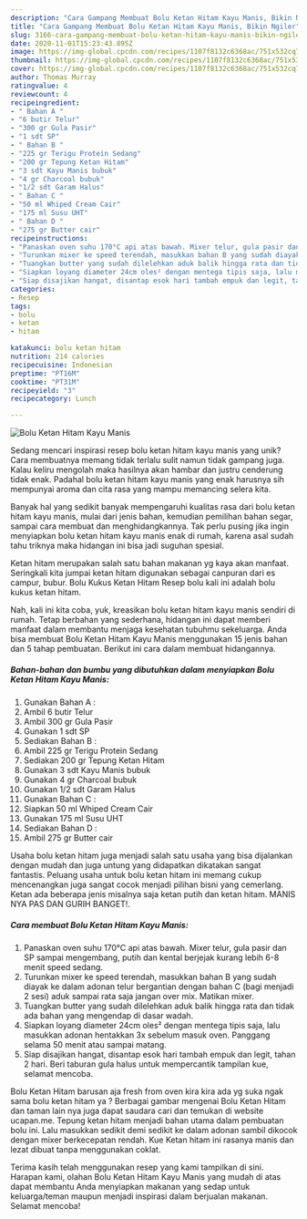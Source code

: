 ```yaml
---
description: "Cara Gampang Membuat Bolu Ketan Hitam Kayu Manis, Bikin Ngiler"
title: "Cara Gampang Membuat Bolu Ketan Hitam Kayu Manis, Bikin Ngiler"
slug: 3166-cara-gampang-membuat-bolu-ketan-hitam-kayu-manis-bikin-ngiler
date: 2020-11-01T15:23:43.895Z
image: https://img-global.cpcdn.com/recipes/1107f8132c6368ac/751x532cq70/bolu-ketan-hitam-kayu-manis-foto-resep-utama.jpg
thumbnail: https://img-global.cpcdn.com/recipes/1107f8132c6368ac/751x532cq70/bolu-ketan-hitam-kayu-manis-foto-resep-utama.jpg
cover: https://img-global.cpcdn.com/recipes/1107f8132c6368ac/751x532cq70/bolu-ketan-hitam-kayu-manis-foto-resep-utama.jpg
author: Thomas Murray
ratingvalue: 4
reviewcount: 4
recipeingredient:
- " Bahan A "
- "6 butir Telur"
- "300 gr Gula Pasir"
- "1 sdt SP"
- " Bahan B "
- "225 gr Terigu Protein Sedang"
- "200 gr Tepung Ketan Hitam"
- "3 sdt Kayu Manis bubuk"
- "4 gr Charcoal bubuk"
- "1/2 sdt Garam Halus"
- " Bahan C "
- "50 ml Whiped Cream Cair"
- "175 ml Susu UHT"
- " Bahan D "
- "275 gr Butter cair"
recipeinstructions:
- "Panaskan oven suhu 170°C api atas bawah. Mixer telur, gula pasir dan SP sampai mengembang, putih dan kental berjejak kurang lebih 6-8 menit speed sedang."
- "Turunkan mixer ke speed terendah, masukkan bahan B yang sudah diayak ke dalam adonan telur bergantian dengan bahan C (bagi menjadi 2 sesi) aduk sampai rata saja jangan over mix. Matikan mixer."
- "Tuangkan butter yang sudah dilelehkan aduk balik hingga rata dan tidak ada bahan yang mengendap di dasar wadah."
- "Siapkan loyang diameter 24cm oles² dengan mentega tipis saja, lalu masukkan adonan hentakkan 3x sebelum masuk oven. Panggang selama 50 menit atau sampai matang."
- "Siap disajikan hangat, disantap esok hari tambah empuk dan legit, tahan 2 hari. Beri taburan gula halus untuk mempercantik tampilan kue, selamat mencoba."
categories:
- Resep
tags:
- bolu
- ketan
- hitam

katakunci: bolu ketan hitam 
nutrition: 214 calories
recipecuisine: Indonesian
preptime: "PT16M"
cooktime: "PT31M"
recipeyield: "3"
recipecategory: Lunch

---
```



![Bolu Ketan Hitam Kayu Manis](https://img-global.cpcdn.com/recipes/1107f8132c6368ac/751x532cq70/bolu-ketan-hitam-kayu-manis-foto-resep-utama.jpg)

Sedang mencari inspirasi resep bolu ketan hitam kayu manis yang unik? Cara membuatnya memang tidak terlalu sulit namun tidak gampang juga. Kalau keliru mengolah maka hasilnya akan hambar dan justru cenderung tidak enak. Padahal bolu ketan hitam kayu manis yang enak harusnya sih mempunyai aroma dan cita rasa yang mampu memancing selera kita.

Banyak hal yang sedikit banyak mempengaruhi kualitas rasa dari bolu ketan hitam kayu manis, mulai dari jenis bahan, kemudian pemilihan bahan segar, sampai cara membuat dan menghidangkannya. Tak perlu pusing jika ingin menyiapkan bolu ketan hitam kayu manis enak di rumah, karena asal sudah tahu triknya maka hidangan ini bisa jadi suguhan spesial.

Ketan hitam merupakan salah satu bahan makanan yg kaya akan manfaat. Seringkali kita jumpai ketan hitam digunakan sebagai canpuran dari es campur, bubur. Bolu Kukus Ketan Hitam Resep bolu kali ini adalah bolu kukus ketan hitam.


Nah, kali ini kita coba, yuk, kreasikan bolu ketan hitam kayu manis sendiri di rumah. Tetap berbahan yang sederhana, hidangan ini dapat memberi manfaat dalam membantu menjaga kesehatan tubuhmu sekeluarga. Anda bisa membuat Bolu Ketan Hitam Kayu Manis menggunakan 15 jenis bahan dan 5 tahap pembuatan. Berikut ini cara dalam membuat hidangannya.

<!--inarticleads1-->

##### Bahan-bahan dan bumbu yang dibutuhkan dalam menyiapkan Bolu Ketan Hitam Kayu Manis:

1. Gunakan  Bahan A :
1. Ambil 6 butir Telur
1. Ambil 300 gr Gula Pasir
1. Gunakan 1 sdt SP
1. Sediakan  Bahan B :
1. Ambil 225 gr Terigu Protein Sedang
1. Sediakan 200 gr Tepung Ketan Hitam
1. Gunakan 3 sdt Kayu Manis bubuk
1. Gunakan 4 gr Charcoal bubuk
1. Gunakan 1/2 sdt Garam Halus
1. Gunakan  Bahan C :
1. Siapkan 50 ml Whiped Cream Cair
1. Gunakan 175 ml Susu UHT
1. Sediakan  Bahan D :
1. Ambil 275 gr Butter cair


Usaha bolu ketan hitam juga menjadi salah satu usaha yang bisa dijalankan dengan mudah dan juga untung yang didapatkan dikatakan sangat fantastis. Peluang usaha untuk bolu ketan hitam ini memang cukup mencenangkan juga sangat cocok menjadi pilihan bisni yang cemerlang. Ketan ada beberapa jenis misalnya saja ketan putih dan ketan hitam. MANIS NYA PAS DAN GURIH BANGET!. 

<!--inarticleads2-->

##### Cara membuat Bolu Ketan Hitam Kayu Manis:

1. Panaskan oven suhu 170°C api atas bawah. Mixer telur, gula pasir dan SP sampai mengembang, putih dan kental berjejak kurang lebih 6-8 menit speed sedang.
1. Turunkan mixer ke speed terendah, masukkan bahan B yang sudah diayak ke dalam adonan telur bergantian dengan bahan C (bagi menjadi 2 sesi) aduk sampai rata saja jangan over mix. Matikan mixer.
1. Tuangkan butter yang sudah dilelehkan aduk balik hingga rata dan tidak ada bahan yang mengendap di dasar wadah.
1. Siapkan loyang diameter 24cm oles² dengan mentega tipis saja, lalu masukkan adonan hentakkan 3x sebelum masuk oven. Panggang selama 50 menit atau sampai matang.
1. Siap disajikan hangat, disantap esok hari tambah empuk dan legit, tahan 2 hari. Beri taburan gula halus untuk mempercantik tampilan kue, selamat mencoba.


Bolu Ketan Hitam barusan aja fresh from oven kira kira ada yg suka ngak sama bolu ketan hitam ya ? Berbagai gambar mengenai Bolu Ketan Hitam dan taman lain nya juga dapat saudara cari dan temukan di website ucapan.me. Tepung ketan hitam menjadi bahan utama dalam pembuatan bolu ini. Lalu masukkan sedikit demi sedikit ke dalam adonan sambil dikocok dengan mixer berkecepatan rendah. Kue Ketan hitam ini rasanya manis dan lezat dibuat tanpa menggunakan coklat. 

Terima kasih telah menggunakan resep yang kami tampilkan di sini. Harapan kami, olahan Bolu Ketan Hitam Kayu Manis yang mudah di atas dapat membantu Anda menyiapkan makanan yang sedap untuk keluarga/teman maupun menjadi inspirasi dalam berjualan makanan. Selamat mencoba!
